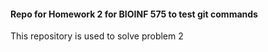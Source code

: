 #### Repo for Homework 2 for BIOINF 575 to test git commands
This repository is used to solve problem 2
